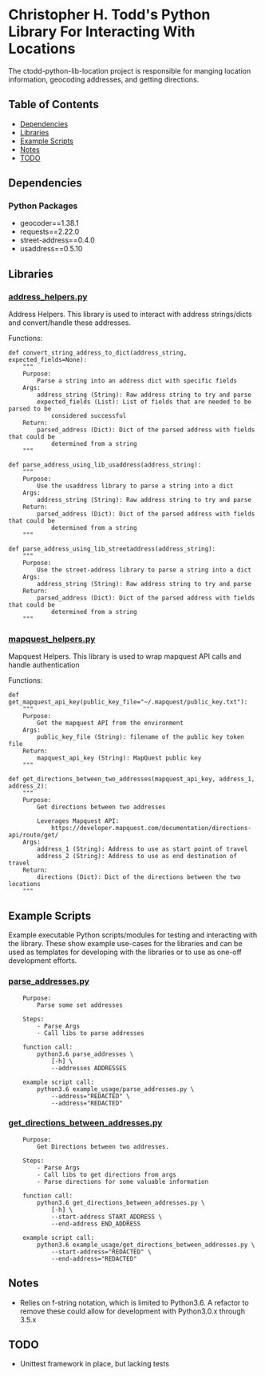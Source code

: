 # Christopher H. Todd's Python Library For Interacting With Locations

The ctodd-python-lib-location project is responsible for manging location information, geocoding addresses, and getting directions.

## Table of Contents

* [Dependencies](#dependencies)
* [Libraries](#libraries)
* [Example Scripts](#example-scripts)
* [Notes](#notes)
* [TODO](#todo)

## Dependencies

### Python Packages

* geocoder==1.38.1
* requests==2.22.0
* street-address==0.4.0
* usaddress==0.5.10

## Libraries

### [address_helpers.py](https://github.com/ChristopherHaydenTodd/ctodd-python-lib-location/blob/master/location_helpers/address_helpers.py)

Address Helpers. This library is used to interact with address strings/dicts and convert/handle these addresses.

Functions:

```
def convert_string_address_to_dict(address_string, expected_fields=None):
    """
    Purpose:
        Parse a string into an address dict with specific fields
    Args:
        address_string (String): Raw address string to try and parse
        expected_fields (List): List of fields that are needed to be parsed to be
            considered successful
    Return:
        parsed_address (Dict): Dict of the parsed address with fields that could be
            determined from a string
    """
```

```
def parse_address_using_lib_usaddress(address_string):
    """
    Purpose:
        Use the usaddress library to parse a string into a dict
    Args:
        address_string (String): Raw address string to try and parse
    Return:
        parsed_address (Dict): Dict of the parsed address with fields that could be
            determined from a string
    """
```

```
def parse_address_using_lib_streetaddress(address_string):
    """
    Purpose:
        Use the street-address library to parse a string into a dict
    Args:
        address_string (String): Raw address string to try and parse
    Return:
        parsed_address (Dict): Dict of the parsed address with fields that could be
            determined from a string
    """
```

### [mapquest_helpers.py](https://github.com/ChristopherHaydenTodd/ctodd-python-lib-location/blob/master/location_helpers/mapquest_helpers.py)

Mapquest Helpers. This library is used to wrap mapquest API calls and handle authentication

Functions:

```
def get_mapquest_api_key(public_key_file="~/.mapquest/public_key.txt"):
    """
    Purpose:
        Get the mapquest API from the environment
    Args:
        public_key_file (String): filename of the public key token file
    Return:
        mapquest_api_key (String): MapQuest public key
    """
```

```
def get_directions_between_two_addresses(mapquest_api_key, address_1, address_2):
    """
    Purpose:
        Get directions between two addresses

        Leverages Mapquest API:
            https://developer.mapquest.com/documentation/directions-api/route/get/
    Args:
        address_1 (String): Address to use as start point of travel
        address_2 (String): Address to use as end destination of travel
    Return:
        directions (Dict): Dict of the directions between the two locations
    """
```

## Example Scripts

Example executable Python scripts/modules for testing and interacting with the library. These show example use-cases for the libraries and can be used as templates for developing with the libraries or to use as one-off development efforts.

### [parse_addresses.py](https://github.com/ChristopherHaydenTodd/ctodd-python-lib-location/blob/master/example_usage/parse_addresses.py)

```
    Purpose:
        Parse some set addresses

    Steps:
        - Parse Args
        - Call libs to parse addresses

    function call:
        python3.6 parse_addresses \
            [-h] \
            --addresses ADDRESSES

    example script call:
        python3.6 example_usage/parse_addresses.py \
            --address="REDACTED" \
            --address="REDACTED"
```

### [get_directions_between_addresses.py](https://github.com/ChristopherHaydenTodd/ctodd-python-lib-location/blob/master/example_usage/get_directions_between_addresses.py)

```
    Purpose:
        Get Directions between two addresses.

    Steps:
        - Parse Args
        - Call libs to get directions from args
        - Parse directions for some valuable information

    function call:
        python3.6 get_directions_between_addresses.py \
            [-h] \
            --start-address START_ADDRESS \
            --end-address END_ADDRESS

    example script call:
        python3.6 example_usage/get_directions_between_addresses.py \
            --start-address="REDACTED" \
            --end-address="REDACTED"
```

## Notes

 - Relies on f-string notation, which is limited to Python3.6.  A refactor to remove these could allow for development with Python3.0.x through 3.5.x

## TODO

 - Unittest framework in place, but lacking tests

